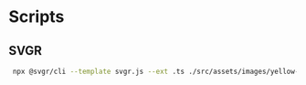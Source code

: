 # Scripts

## SVGR

 <!-- TODO: Write doc for SVGR exporter -->

```sh
 npx @svgr/cli --template svgr.js --ext .ts ./src/assets/images/yellow-card.svg > ./src/components/logos/yellow-card.tsx
```
